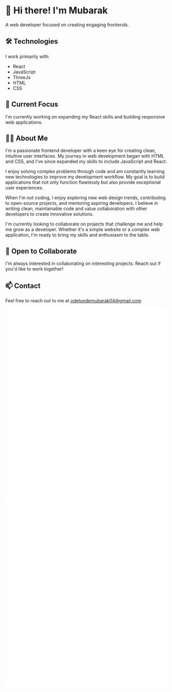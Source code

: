 # 👋 Hi there! I'm Mubarak

A web developer focused on creating engaging frontends.

## 🛠️ Technologies

I work primarily with:
- React
- JavaScript
- ThreeJs
- HTML
- CSS

## 🔭 Current Focus

I'm currently working on expanding my React skills and building responsive web applications.

## 👨‍💻 About Me

I'm a passionate frontend developer with a keen eye for creating clean, intuitive user interfaces. My journey in web development began with HTML and CSS, and I've since expanded my skills to include JavaScript and React.

I enjoy solving complex problems through code and am constantly learning new technologies to improve my development workflow. My goal is to build applications that not only function flawlessly but also provide exceptional user experiences.

When I'm not coding, I enjoy exploring new web design trends, contributing to open-source projects, and mentoring aspiring developers. I believe in writing clean, maintainable code and value collaboration with other developers to create innovative solutions.

I'm currently looking to collaborate on projects that challenge me and help me grow as a developer. Whether it's a simple website or a complex web application, I'm ready to bring my skills and enthusiasm to the table.

## 🤝 Open to Collaborate

I'm always interested in collaborating on interesting projects. Reach out if you'd like to work together!

## 📫 Contact

Feel free to reach out to me at odetundemubarak04@gmail.com

![](https://raw.githubusercontent.com/blackingg/newly-created/master/generated/overview.svg#gh-dark-mode-only)![](https://raw.githubusercontent.com/blackingg/newly-created/master/generated/overview.svg#gh-light-mode-only)            ![](https://raw.githubusercontent.com/blackingg/newly-created/master/generated/languages.svg#gh-dark-mode-only)![](https://raw.githubusercontent.com/blackingg/newly-created/master/generated/languages.svg#gh-light-mode-only)
